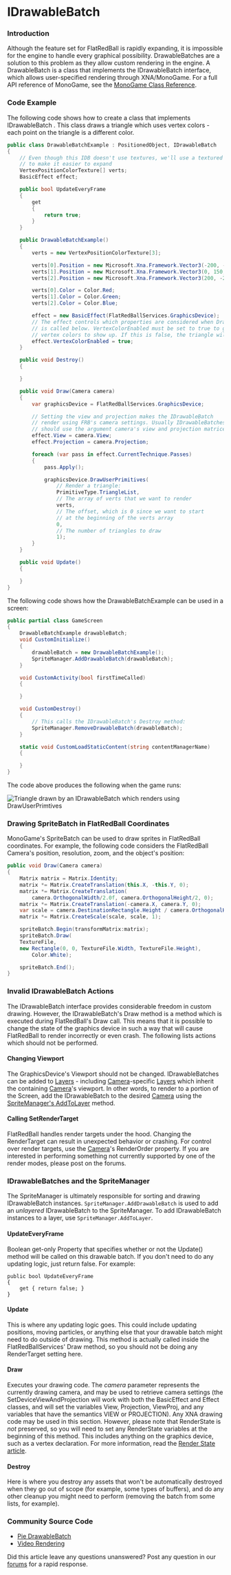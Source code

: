 # IDrawableBatch

### Introduction

Although the feature set for FlatRedBall is rapidly expanding, it is impossible for the engine to handle every graphical possibility. DrawableBatches are a solution to this problem as they allow custom rendering in the engine. A DrawableBatch is a class that implements the IDrawableBatch interface, which allows user-specified rendering through XNA/MonoGame. For a full API reference of MonoGame, see the [MonoGame Class Reference](http://www.monogame.net/documentation/?page=api).

### Code Example

The following code shows how to create a class that implements IDrawableBatch . This class draws a triangle which uses vertex colors - each point on the triangle is a different color.

```csharp
public class DrawableBatchExample : PositionedObject, IDrawableBatch
{
    // Even though this IDB doesn't use textures, we'll use a textured vert
    // to make it easier to expand
    VertexPositionColorTexture[] verts;
    BasicEffect effect;

    public bool UpdateEveryFrame
    {
        get
        {
            return true;
        }
    }

    public DrawableBatchExample()
    {
        verts = new VertexPositionColorTexture[3];

        verts[0].Position = new Microsoft.Xna.Framework.Vector3(-200, -200, 0);
        verts[1].Position = new Microsoft.Xna.Framework.Vector3(0, 150, 0);
        verts[2].Position = new Microsoft.Xna.Framework.Vector3(200, -200, 0);

        verts[0].Color = Color.Red;
        verts[1].Color = Color.Green;
        verts[2].Color = Color.Blue;

        effect = new BasicEffect(FlatRedBallServices.GraphicsDevice);
        // The effect controls which properties are considered when DrawUserPrimitives
        // is called below. VertexColorEnabled must be set to true to get the triangle's
        // vertex colors to show up. If this is false, the triangle will be white.
        effect.VertexColorEnabled = true;
    }

    public void Destroy()
    {

    }

    public void Draw(Camera camera)
    {
        var graphicsDevice = FlatRedBallServices.GraphicsDevice;

        // Setting the view and projection makes the IDrawableBatch
        // render using FRB's camera settings. Usually IDrawableBatches
        // should use the argument camera's view and projection matrices
        effect.View = camera.View;
        effect.Projection = camera.Projection;

        foreach (var pass in effect.CurrentTechnique.Passes)
        {
            pass.Apply();

            graphicsDevice.DrawUserPrimitives(
                // Render a triangle:
                PrimitiveType.TriangleList,
                // The array of verts that we want to render
                verts,
                // The offset, which is 0 since we want to start 
                // at the beginning of the verts array
                0,
                // The number of triangles to draw
                1);
        }
    }

    public void Update()
    {

    }
}
```

The following code shows how the DrawableBatchExample can be used in a screen:

```csharp
public partial class GameScreen
{
    DrawableBatchExample drawableBatch;
    void CustomInitialize()
    {
        drawableBatch = new DrawableBatchExample();
        SpriteManager.AddDrawableBatch(drawableBatch);
    }

    void CustomActivity(bool firstTimeCalled)
    {

    }

    void CustomDestroy()
    {
        // This calls the IDrawableBatch's Destroy method:
        SpriteManager.RemoveDrawableBatch(drawableBatch);
    }

    static void CustomLoadStaticContent(string contentManagerName)
    {

    }
}
```

The code above produces the following when the game runs:

![Triangle drawn by an IDrawableBatch which renders using DrawUserPrimtives](../../../../media/2016-06-img\_57616a108d6e8.png)

### Drawing SpriteBatch in FlatRedBall Coordinates

MonoGame's SpriteBatch can be used to draw sprites in FlatRedBall coordinates. For example, the following code considers the FlatRedBall Camera's position, resolution, zoom, and the object's position:

```csharp
public void Draw(Camera camera)
{
    Matrix matrix = Matrix.Identity;
    matrix *= Matrix.CreateTranslation(this.X, -this.Y, 0);
    matrix *= Matrix.CreateTranslation(
        camera.OrthogonalWidth/2.0f, camera.OrthogonalHeight/2, 0);
    matrix *= Matrix.CreateTranslation(-camera.X, camera.Y, 0);
    var scale = camera.DestinationRectangle.Height / camera.OrthogonalHeight;
    matrix *= Matrix.CreateScale(scale, scale, 1);

    spriteBatch.Begin(transformMatrix:matrix);
    spriteBatch.Draw(
    TextureFile,
    new Rectangle(0, 0, TextureFile.Width, TextureFile.Height),
        Color.White);

    spriteBatch.End();
}

```

### Invalid IDrawableBatch Actions

The IDrawableBatch interface provides considerable freedom in custom drawing. However, the IDrawableBatch's Draw method is a method which is executed during FlatRedBall's Draw call. This means that it is possible to change the state of the graphics device in such a way that will cause FlatRedBall to render incorrectly or even crash. The following lists actions which should not be performed.

#### Changing Viewport

The GraphicsDevice's Viewport should not be changed. IDrawableBatches can be added to [Layers](../../../../frb/docs/index.php) - including [Camera](../../../../frb/docs/index.php)-specific [Layers](../../../../frb/docs/index.php) which inherit the containing [Camera](../../../../frb/docs/index.php)'s viewport. In other words, to render to a portion of the Screen, add the IDrawableBatch to the desired [Camera](../../../../frb/docs/index.php) using the [SpriteManager's AddToLayer](../../../../frb/docs/index.php) method.

#### Calling SetRenderTarget

FlatRedBall handles render targets under the hood. Changing the RenderTarget can result in unexpected behavior or crashing. For control over render targets, use the [Camera](../../../../frb/docs/index.php)'s RenderOrder property. If you are interested in performing something not currently supported by one of the render modes, please post on the forums.

### IDrawableBatches and the SpriteManager

The SpriteManager is ultimately responsible for sorting and drawing IDrawableBatch instances. `SpriteManager.AddDrawableBatch` is used to add an _unlayered_ IDrawableBatch to the SpriteManager. To add IDrawableBatch instances to a layer, use `SpriteManager.AddToLayer`.

#### UpdateEveryFrame

Boolean get-only Property that specifies whether or not the Update() method will be called on this drawable batch. If you don't need to do any updating logic, just return false. For example:

```
public bool UpdateEveryFrame
{
    get { return false; }
}
```

#### Update

This is where any updating logic goes. This could include updating positions, moving particles, or anything else that your drawable batch might need to do outside of drawing. This method is actually called inside the FlatRedBallServices' Draw method, so you should not be doing any RenderTarget setting here.

#### Draw

Executes your drawing code. The _camera_ parameter represents the currently drawing camera, and may be used to retrieve camera settings (the SetDeviceViewAndProjection will work with both the BasicEffect and Effect classes, and will set the variables View, Projection, ViewProj, and any variables that have the semantics VIEW or PROJECTION). Any XNA drawing code may be used in this section. However, please note that RenderState is _not_ preserved, so you will need to set any RenderState variables at the beginning of this method. This includes anything on the graphics device, such as a vertex declaration. For more information, read the [Render State article](../../../../frb/docs/index.php).

#### Destroy

Here is where you destroy any assets that won't be automatically destroyed when they go out of scope (for example, some types of buffers), and do any other cleanup you might need to perform (removing the batch from some lists, for example).

### Community Source Code

* [Pie DrawableBatch](../../../../frb/docs/index.php)
* [Video Rendering](../../../../frb/forum/viewtopic.php)

Did this article leave any questions unanswered? Post any question in our [forums](../../../../frb/forum.md) for a rapid response.

